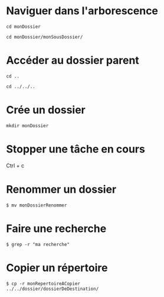 Naviguer dans l'arborescence
==
<code>cd monDossier</code>

<code>cd monDossier/monSousDossier/</code>

Accéder au dossier parent
==
<code>cd ..</code>

<code>cd ../../..</code>

Crée un dossier
==
<code>mkdir monDossier</code>


Stopper une tâche en cours
==
Ctrl + c


Renommer un dossier
==
<code>$ mv monDossierRenommer</code>


Faire une recherche
==
<code>$ grep -r "ma recherche"</code>

Copier un répertoire
==
<code>$ cp -r monRepertoireACopier ../../dossier/dossierDeDestination/</code>
